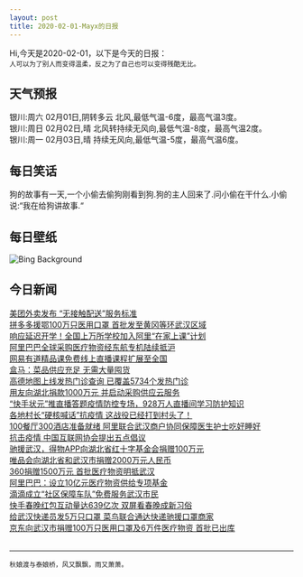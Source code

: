 ```yaml
---
layout: post
title: 2020-02-01-Mayx的日报
---
```


Hi,今天是2020-02-01，以下是今天的日报：<br><small>
人可以为了别人而变得温柔，反之为了自己也可以变得残酷无比。</small><!--more-->
## 天气预报
银川:周六 02月01日,阴转多云 北风,最低气温-6度，最高气温3度。<br>银川:周日 02月02日,晴 北风转持续无风向,最低气温-8度，最高气温2度。<br>银川:周一 02月03日,晴 持续无风向,最低气温-5度，最高气温6度。
## 每日笑话
狗的故事有一天,一个小偷去偷狗刚看到狗.狗的主人回来了.问小偷在干什么.小偷说:“我在给狗讲故事.“
## 每日壁纸
![Bing Background](https://cn.bing.com/th?id=OHR.ReddishEgret_EN-US2958831498_1920x1080.jpg&rf=LaDigue_1920x1080.jpg&pid=hp "A reddish egret hunts in Fort De Soto Park, Florida (© Brian Lasenby/Getty Images)")
## 今日新闻

[美团外卖发布 “无接触配送”服务标准](http://it.people.com.cn/n1/2020/0131/c1009-31566068.html)   
[拼多多援鄂100万只医用口罩 首批发至黄冈等环武汉区域](http://it.people.com.cn/n1/2020/0131/c1009-31566070.html)   
[响应延迟开学！全国上万所学校加入阿里“在家上课”计划](http://it.people.com.cn/n1/2020/0131/c1009-31566040.html)   
[阿里巴巴全球采购医疗物资经东航专机陆续抵沪](http://it.people.com.cn/n1/2020/0130/c1009-31565255.html)   
[网易有道精品课免费线上直播课程扩展至全国](http://it.people.com.cn/n1/2020/0129/c1009-31564515.html)   
[盒马：菜品供应充足 无需大量囤货](http://it.people.com.cn/n1/2020/0129/c1009-31563940.html)   
[高德地图上线发热门诊查询 已覆盖5734个发热门诊](http://it.people.com.cn/n1/2020/0129/c1009-31563939.html)   
[用友向湖北捐款1000万元 并启动采购供应云服务](http://it.people.com.cn/n1/2020/0129/c1009-31563937.html)   
[“快手状元”推直播答题疫情防控专场，928万人直播间学习防护知识](http://it.people.com.cn/n1/2020/0128/c1009-31563788.html)   
[各地村长“硬核喊话”抗疫情 这战役已经打到村头了！](http://it.people.com.cn/n1/2020/0128/c1009-31563790.html)   
[100餐厅300酒店准备就绪 阿里联合武汉商户协同保障医生护士吃好睡好](http://it.people.com.cn/n1/2020/0128/c1009-31563651.html)   
[抗击疫情 中国互联网协会提出五点倡议](http://it.people.com.cn/n1/2020/0127/c1009-31563278.html)   
[驰援武汉，得物APP向湖北省红十字基金会捐赠100万元](http://it.people.com.cn/n1/2020/0127/c1009-31563275.html)   
[唯品会向湖北省和武汉市捐赠2000万元人民币](http://it.people.com.cn/n1/2020/0127/c1009-31563189.html)   
[360捐赠1500万元 首批医疗物资明抵武汉](http://it.people.com.cn/n1/2020/0127/c1009-31562951.html)   
[阿里巴巴：设立10亿元医疗物资供给专项基金](http://it.people.com.cn/n1/2020/0126/c1009-31562475.html)   
[滴滴成立“社区保障车队”免费服务武汉市民](http://it.people.com.cn/n1/2020/0126/c1009-31562478.html)   
[快手春晚红包互动量达639亿次 双屏看春晚成新习俗](http://it.people.com.cn/n1/2020/0125/c1009-31562337.html)   
[给武汉快递员发5万只口罩 菜鸟联合通达快递驰援口罩商家](http://it.people.com.cn/n1/2020/0125/c1009-31562149.html)   
[京东向武汉市捐赠100万只医用口罩及6万件医疗物资 首批已出库](http://it.people.com.cn/n1/2020/0124/c1009-31561952.html)   
<br />

***

<small>秋娘渡与泰娘桥，风又飘飘，雨又萧萧。</small>
